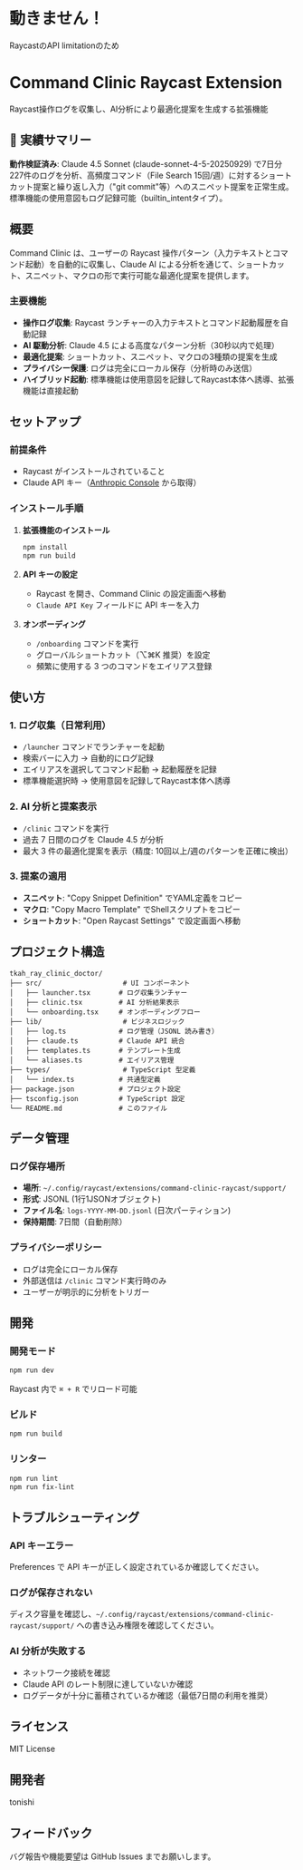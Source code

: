 # 動きません！
RaycastのAPI limitationのため

# Command Clinic Raycast Extension

Raycast操作ログを収集し、AI分析により最適化提案を生成する拡張機能

## 🎯 実績サマリー

**動作検証済み**: Claude 4.5 Sonnet (claude-sonnet-4-5-20250929) で7日分227件のログを分析、高頻度コマンド（File Search 15回/週）に対するショートカット提案と繰り返し入力（"git commit"等）へのスニペット提案を正常生成。標準機能の使用意図もログ記録可能（builtin_intentタイプ）。

## 概要

Command Clinic は、ユーザーの Raycast 操作パターン（入力テキストとコマンド起動）を自動的に収集し、Claude AI による分析を通じて、ショートカット、スニペット、マクロの形で実行可能な最適化提案を提供します。

### 主要機能

- **操作ログ収集**: Raycast ランチャーの入力テキストとコマンド起動履歴を自動記録
- **AI 駆動分析**: Claude 4.5 による高度なパターン分析（30秒以内で処理）
- **最適化提案**: ショートカット、スニペット、マクロの3種類の提案を生成
- **プライバシー保護**: ログは完全にローカル保存（分析時のみ送信）
- **ハイブリッド起動**: 標準機能は使用意図を記録してRaycast本体へ誘導、拡張機能は直接起動

## セットアップ

### 前提条件

- Raycast がインストールされていること
- Claude API キー（[Anthropic Console](https://console.anthropic.com) から取得）

### インストール手順

1. **拡張機能のインストール**
   ```bash
   npm install
   npm run build
   ```

2. **API キーの設定**
   - Raycast を開き、Command Clinic の設定画面へ移動
   - `Claude API Key` フィールドに API キーを入力

3. **オンボーディング**
   - `/onboarding` コマンドを実行
   - グローバルショートカット（⌥⌘K 推奨）を設定
   - 頻繁に使用する 3 つのコマンドをエイリアス登録

## 使い方

### 1. ログ収集（日常利用）

- `/launcher` コマンドでランチャーを起動
- 検索バーに入力 → 自動的にログ記録
- エイリアスを選択してコマンド起動 → 起動履歴を記録
- 標準機能選択時 → 使用意図を記録してRaycast本体へ誘導

### 2. AI 分析と提案表示

- `/clinic` コマンドを実行
- 過去 7 日間のログを Claude 4.5 が分析
- 最大 3 件の最適化提案を表示（精度: 10回以上/週のパターンを正確に検出）

### 3. 提案の適用

- **スニペット**: "Copy Snippet Definition" でYAML定義をコピー
- **マクロ**: "Copy Macro Template" でShellスクリプトをコピー
- **ショートカット**: "Open Raycast Settings" で設定画面へ移動

## プロジェクト構造

```
tkah_ray_clinic_doctor/
├── src/                    # UI コンポーネント
│   ├── launcher.tsx       # ログ収集ランチャー
│   ├── clinic.tsx         # AI 分析結果表示
│   └── onboarding.tsx     # オンボーディングフロー
├── lib/                    # ビジネスロジック
│   ├── log.ts             # ログ管理（JSONL 読み書き）
│   ├── claude.ts          # Claude API 統合
│   ├── templates.ts       # テンプレート生成
│   └── aliases.ts         # エイリアス管理
├── types/                  # TypeScript 型定義
│   └── index.ts           # 共通型定義
├── package.json           # プロジェクト設定
├── tsconfig.json          # TypeScript 設定
└── README.md              # このファイル
```

## データ管理

### ログ保存場所

- **場所**: `~/.config/raycast/extensions/command-clinic-raycast/support/`
- **形式**: JSONL (1行1JSONオブジェクト)
- **ファイル名**: `logs-YYYY-MM-DD.jsonl` (日次パーティション)
- **保持期間**: 7日間（自動削除）

### プライバシーポリシー

- ログは完全にローカル保存
- 外部送信は `/clinic` コマンド実行時のみ
- ユーザーが明示的に分析をトリガー

## 開発

### 開発モード

```bash
npm run dev
```

Raycast 内で `⌘ + R` でリロード可能

### ビルド

```bash
npm run build
```

### リンター

```bash
npm run lint
npm run fix-lint
```

## トラブルシューティング

### API キーエラー

Preferences で API キーが正しく設定されているか確認してください。

### ログが保存されない

ディスク容量を確認し、`~/.config/raycast/extensions/command-clinic-raycast/support/` への書き込み権限を確認してください。

### AI 分析が失敗する

- ネットワーク接続を確認
- Claude API のレート制限に達していないか確認
- ログデータが十分に蓄積されているか確認（最低7日間の利用を推奨）

## ライセンス

MIT License

## 開発者

tonishi

## フィードバック

バグ報告や機能要望は GitHub Issues までお願いします。
